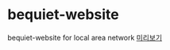 # bequiet-website
bequiet-website for local area network
[미리보기](https://test0525.github.io/bequiet-website/)
